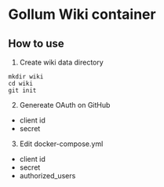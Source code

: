 # Gollum Wiki container

## How to use

1. Create wiki data directory

```
mkdir wiki
cd wiki
git init
```

2. Genereate OAuth on GitHub

- client id
- secret

3. Edit docker-compose.yml

- client id
- secret
- authorized_users





